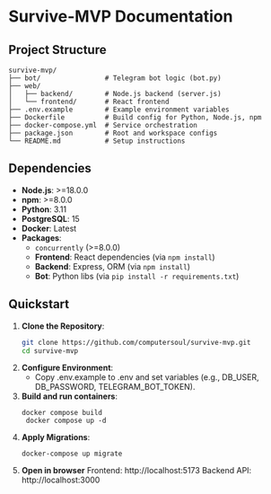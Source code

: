 # Survive-MVP Documentation

## Project Structure

```
survive-mvp/
├── bot/                # Telegram bot logic (bot.py)
├── web/
│   ├── backend/        # Node.js backend (server.js)
│   └── frontend/       # React frontend
├── .env.example        # Example environment variables
├── Dockerfile          # Build config for Python, Node.js, npm
├── docker-compose.yml  # Service orchestration
├── package.json        # Root and workspace configs
└── README.md           # Setup instructions
```

## Dependencies

- **Node.js**: >=18.0.0
- **npm**: >=8.0.0
- **Python**: 3.11
- **PostgreSQL**: 15
- **Docker**: Latest
- **Packages**:
  - `concurrently` (>=8.0.0)
  - **Frontend**: React dependencies (via `npm install`)
  - **Backend**: Express, ORM (via `npm install`)
  - **Bot**: Python libs (via `pip install -r requirements.txt`)

## Quickstart
1. **Clone the Repository**:
   ```bash
   git clone https://github.com/computersoul/survive-mvp.git
   cd survive-mvp
   ```
2. **Configure Environment**:
   - Copy .env.example to .env and set variables (e.g., DB_USER, DB_PASSWORD, TELEGRAM_BOT_TOKEN).
3. **Build and run containers**:
   ```
   docker compose build
    docker compose up -d
   ```
4. **Apply Migrations**:
   ```
   docker-compose up migrate
   ```
5. **Open in browser**
   Frontend: http://localhost:5173
   Backend API: http://localhost:3000

